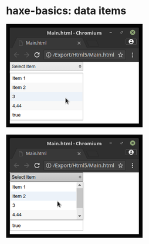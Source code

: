 haxe-basics: data items
=========================

![Screen](screen1.png)
<br/>
<br/>
![Screen](screen2.png)